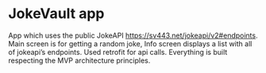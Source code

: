 # JokeVault app
App which uses the public JokeAPI https://sv443.net/jokeapi/v2#endpoints. 
Main screen is for getting a random joke, Info screen displays a list with all of jokeapi’s endpoints. 
Used retrofit for api calls. Everything is built respecting the MVP architecture principles. 
